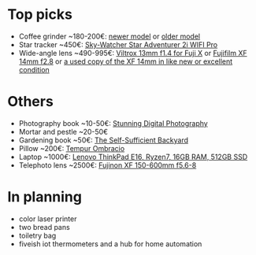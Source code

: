 # Top picks

- Coffee grinder ~180-200€: [newer model](https://www.crema.fi/fi/products/baratza/encore-esp/11729) or [older model](https://www.crema.fi/fi/products/baratza/encore/2293)
- Star tracker ~450€: [Sky-Watcher Star Adventurer 2i WIFI Pro](https://www.astroart-store.fi/product/2/star-adventurer-2i-wifi-pro)
- Wide-angle lens ~490-995€: [Viltrox 13mm f1.4 for Fuji X](https://www.fotonordic.fi/product/117568/viltrox-13mm-f14-xf-af-fuji-x) or [Fujifilm XF 14mm f2.8](https://www.fotonordic.fi/product/121568/fujifilm-fujinon-xf-14mm-f28-r) or [a used copy of the XF 14mm in like new or excellent condition](https://www.mpb.com/en-eu/product/fujifilm-xf-14mm-f-2-8-r)

# Others

- Photography book ~10-50€: [Stunning Digital Photography](https://northrup.photo/product/stunning-digital-photography/)
- Mortar and pestle ~20-50€
- Gardening book ~50€: [The Self-Sufficient Backyard](https://self-sufficient-backyard.com/my-book/)
- Pillow ~200€: [Tempur Ombracio](https://fi.tempur.com/tyyny-FISMARTOMBRACIOM.html)
- Laptop ~1000€: [Lenovo ThinkPad E16, Ryzen7, 16GB RAM, 512GB SSD](https://www.verkkokauppa.com/fi/product/908134/Lenovo-ThinkPad-E16-Gen-1-16-kannettava-Win-11-Pro-21JT0020M)
- Telephoto lens ~2500€: [Fujinon XF 150-600mm f5.6-8](https://www.fotonordic.fi/product/117743/fujifilm-fujinon-xf-150-600mmf56-8-r-lm-ois-wr)

# In planning

- color laser printer
- two bread pans
- toiletry bag
- fiveish iot thermometers and a hub for home automation





